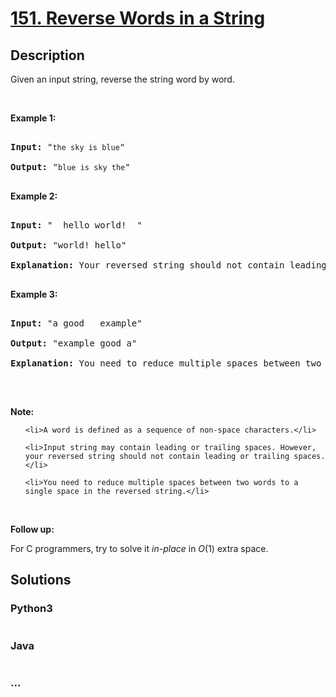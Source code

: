 # [151. Reverse Words in a String](https://leetcode.com/problems/reverse-words-in-a-string)

## Description
<p>Given an input string, reverse the string word by word.</p>



<p>&nbsp;</p>



<p><strong>Example 1:</strong></p>



<pre>

<strong>Input:</strong> &quot;<code>the sky is blue</code>&quot;

<strong>Output:&nbsp;</strong>&quot;<code>blue is sky the</code>&quot;

</pre>



<p><strong>Example 2:</strong></p>



<pre>

<strong>Input:</strong> &quot; &nbsp;hello world! &nbsp;&quot;

<strong>Output:&nbsp;</strong>&quot;world! hello&quot;

<strong>Explanation:</strong> Your reversed string should not contain leading or trailing spaces.

</pre>



<p><strong>Example 3:</strong></p>



<pre>

<strong>Input:</strong> &quot;a good &nbsp; example&quot;

<strong>Output:&nbsp;</strong>&quot;example good a&quot;

<strong>Explanation:</strong> You need to reduce multiple spaces between two words to a single space in the reversed string.

</pre>



<p>&nbsp;</p>



<p><strong>Note:</strong></p>



<ul>

	<li>A word is defined as a sequence of non-space characters.</li>

	<li>Input string may contain leading or trailing spaces. However, your reversed string should not contain leading or trailing spaces.</li>

	<li>You need to reduce multiple spaces between two words to a single space in the reversed string.</li>

</ul>



<p>&nbsp;</p>



<p><strong>Follow up:</strong></p>



<p>For C programmers, try to solve it <em>in-place</em> in <em>O</em>(1) extra space.</p>


## Solutions


<!-- tabs:start -->

### **Python3**

```python

```

### **Java**

```java

```

### **...**
```

```

<!-- tabs:end -->